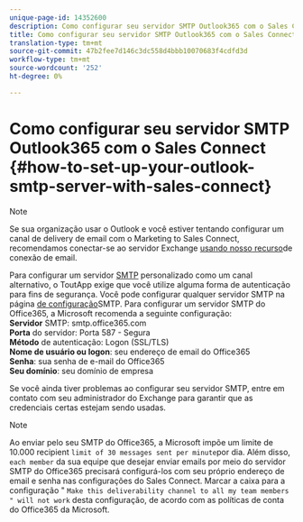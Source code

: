 ```yaml
---
unique-page-id: 14352600
description: Como configurar seu servidor SMTP Outlook365 com o Sales Connect - Documentos do Marketing - Documentação do produto
title: Como configurar seu servidor SMTP Outlook365 com o Sales Connect
translation-type: tm+mt
source-git-commit: 47b2fee7d146c3dc558d4bbb10070683f4cdfd3d
workflow-type: tm+mt
source-wordcount: '252'
ht-degree: 0%

---
```



# Como configurar seu servidor SMTP Outlook365 com o Sales Connect {#how-to-set-up-your-outlook-smtp-server-with-sales-connect}

>[!NOTE]
>
>Se sua organização usar o Outlook e você estiver tentando configurar um canal de delivery de email com o Marketing to Sales Connect, recomendamos conectar-se ao servidor Exchange [usando nosso recurso](http://docs.marketo.com/x/Z4AOAQ)de conexão de email.

Para configurar um servidor [SMTP](http://docs.marketo.com/x/zYTS) personalizado como um canal alternativo, o ToutApp exige que você utilize alguma forma de autenticação para fins de segurança. Você pode configurar qualquer servidor SMTP na página [de configuração](http://toutapp.com/next#settings/email-servers/smtp/configure)SMTP. Para configurar um servidor SMTP do Office365, a Microsoft recomenda a seguinte configuração:\
**Servidor** SMTP: smtp.office365.com\
**Porta** do servidor: Porta 587 - Segura\
**Método** de autenticação: Logon (SSL/TLS)\
**Nome de usuário ou logon**: seu endereço de email do Office365\
**Senha**: sua senha de e-mail do Office365\
**Seu domínio**: seu domínio de empresa

Se você ainda tiver problemas ao configurar seu servidor SMTP, entre em contato com seu administrador do Exchange para garantir que as credenciais certas estejam sendo usadas.

>[!NOTE]
>
>Ao enviar pelo seu SMTP do Office365, a Microsoft impõe um limite de 10.000 recipient `limit of 30 messages sent per minute`por dia. Além disso, `each member` da sua equipe que desejar enviar emails por meio do servidor SMTP do Office365 precisará configurá-los com seu próprio endereço de email e senha nas configurações do Sales Connect. Marcar a caixa para a configuração &quot; `Make this deliverability channel to all my team members` `" will not work` desta configuração, de acordo com as políticas de conta do Office365 da Microsoft.

